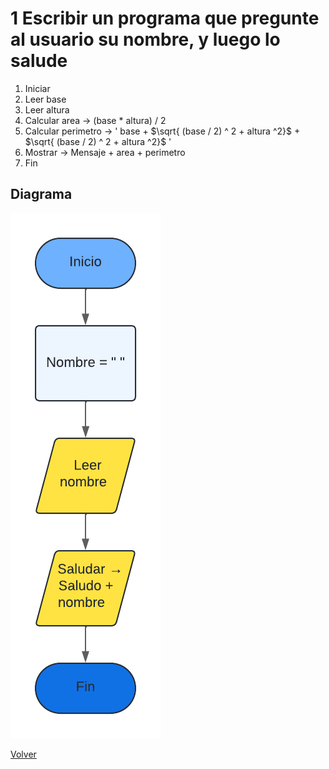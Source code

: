 # 1 Escribir un programa que pregunte al usuario su nombre, y luego lo salude

1. Iniciar
3. Leer base
4. Leer altura
5. Calcular area -> (base * altura) / 2
6. Calcular perimetro -> '  base + $\sqrt{ (base / 2) ^ 2 + altura ^2}$   + $\sqrt{ (base / 2) ^ 2 + altura ^2}$ ' 
7. Mostrar -> Mensaje + area + perimetro
8. Fin

## Diagrama
<img src=img/Act1.png>

<a href=README.md > Volver </a>
